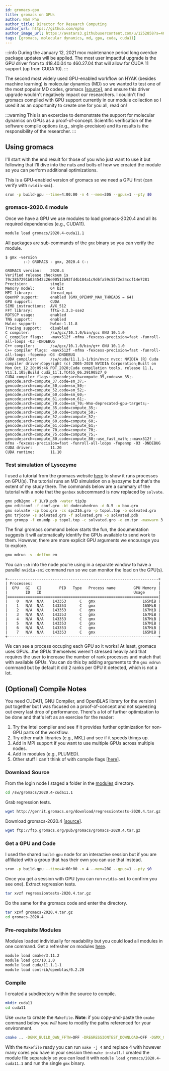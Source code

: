 ```yaml
---
id: gromacs-gpu
title: gromacs on GPUs
author: Nam Pho
author_title: Director for Research Computing
author_url: https://github.com/npho
author_image_url: https://avatars3.githubusercontent.com/u/1252858?s=400&v=4
tags: [gromacs, molecular dynamics, md, gpu, cuda, cuda11]
---
```


:::info
During the January 12, 2021 mox maintenance period long overdue package updates will be applied. The most user impactful upgrade is the GPU driver from to 418.40.04 to 460.27.04 that will allow for CUDA 11 support (up from CUDA 10).
:::

The second most widely used GPU-enabled workflow on HYAK (besides machine learning) is molecular dynamics (MD) so we wanted to test one of the most popular MD codes, gromacs [[source](http://www.gromacs.org/About_Gromacs)], and ensure this driver upgrade wouldn't negatively impact our researchers. I couldn't find gromacs compiled with GPU support currently in our module collection so I used it as an opportunity to create one for you all, read on!

:::warning
This is an excercise to demonstrate the support for molecular dynamics on GPUs as a proof-of-concept. Scientific verification of the software compile options (e.g., single-precision) and its results is the responsibility of the researcher.
:::

## Using gromacs

I'll start with the end result for those of you who just want to use it but following that I'll dive into the nuts and bolts of how we created the module so you can perform additional optimizations.

This is a GPU-enabled version of gromacs so we need a GPU first (can verify with `nvidia-smi`).

```bash
srun -p build-gpu --time=4:00:00 -n 4 --mem=20G --gpus=1 --pty $0
```

### gromacs-2020.4 module

Once we have a GPU we use modules to load gromacs-2020.4 and all its required dependencies (e.g., CUDA11).

```bash
module load gromacs/2020.4-cuda11.1
```

All packages are sub-commands of the `gmx` binary so you can verify the module.

```shell-session terminal=true
$ gmx -version
        :-) GROMACS - gmx, 2020.4 (-:

GROMACS version:    2020.4  
Verified release checksum is 79c2857291b034542c26e90512b92fd4b184a1c9d6fa59c55f2e24ccf14e7281
Precision:          single  
Memory model:       64 bit  
MPI library:        thread_mpi
OpenMP support:     enabled (GMX_OPENMP_MAX_THREADS = 64)
GPU support:        CUDA
SIMD instructions:  AVX_512 
FFT library:        fftw-3.3.3-sse2
RDTSCP usage:       enabled 
TNG support:        enabled 
Hwloc support:      hwloc-1.11.8
Tracing support:    disabled
C compiler:         /sw/gcc/10.1.0/bin/gcc GNU 10.1.0
C compiler flags:   -mavx512f -mfma -fexcess-precision=fast -funroll-all-loops -O3 -DNDEBUG
C++ compiler:       /sw/gcc/10.1.0/bin/g++ GNU 10.1.0
C++ compiler flags: -mavx512f -mfma -fexcess-precision=fast -funroll-all-loops -fopenmp -O3 -DNDEBUG
CUDA compiler:      /sw/cuda/11.1.1-1/bin/nvcc nvcc: NVIDIA (R) Cuda compiler driver;Copyright (c) 2005-2020 NVIDIA Corporation;Built on Mon_Oct_12_20:09:46_PDT_2020;Cuda compilation tools, release 11.1, V11.1.105;Build cuda_11.1.TC455_06.29190527_0
CUDA compiler flags:-gencode;arch=compute_35,code=sm_35;-gencode;arch=compute_37,code=sm_37;-gencode;arch=compute_50,code=sm_50;-gencode;arch=compute_52,code=sm_52;-gencode;arch=compute_60,code=sm_60;-gencode;arch=compute_61,code=sm_61;-gencode;arch=compute_70,code=sm_70;-Wno-deprecated-gpu-targets;-gencode;arch=compute_35,code=compute_35;-gencode;arch=compute_50,code=compute_50;-gencode;arch=compute_52,code=compute_52;-gencode;arch=compute_60,code=compute_60;-gencode;arch=compute_61,code=compute_61;-gencode;arch=compute_70,code=compute_70;-gencode;arch=compute_75,code=compute_75;-gencode;arch=compute_80,code=compute_80;-use_fast_math;;-mavx512f -mfma -fexcess-precision=fast -funroll-all-loops -fopenmp -O3 -DNDEBUG
CUDA driver:        11.20   
CUDA runtime:       11.10   
```

### Test simulation of Lysozyme

I used a tutorial from the gromacs website [here](http://www.gromacs.org/@api/deki/files/198/=gmx-tutorial.pdf) to show it runs processes on GPU(s). The tutorial runs an MD simulation on a lysozyme but that's the extent of my study there. The commands below are a summary of the tutorial with a note that the `genbox` subcommand is now replaced by `solvate`.

```bash
gmx pdb2gmx -f 1LYD.pdb -water tip3p
gmx editconf -f conf.gro -bt dodecahedron -d 0.5 -o box.gro
gmx solvate -cp box.gro -cs spc216.gro -p topol.top -o solvated.gro
gmx trjconv -s solvated.gro -f solvated.gro -o solvated.pdb
gmx grompp -f em.mdp -p topol.top -c solvated.gro -o em.tpr -maxwarn 3
```

The final gromacs command below starts the fun, the documentation suggests it will automatically identify the GPUs available to send work to them. However, there are more explicit GPU arguments we encourage you to explore.

```bash
gmx mdrun -v -deffnm em
```

You can `ssh` into the node you're using in a separate window to have a parallel `nvidia-smi` command run so we can monitor the load on the GPU(s).

```shell-session terminal=true
+-------------------------------------------------------------------+
| Processes:                                                        |
|  GPU   GI   CI        PID   Type   Process name        GPU Memory |
|        ID   ID                                         Usage      |
|===================================================================|
|    0   N/A  N/A    143353      C   gmx                     165MiB |
|    1   N/A  N/A    143353      C   gmx                     165MiB |
|    2   N/A  N/A    143353      C   gmx                     167MiB |
|    3   N/A  N/A    143353      C   gmx                     167MiB |
|    4   N/A  N/A    143353      C   gmx                     167MiB |
|    5   N/A  N/A    143353      C   gmx                     167MiB |
|    6   N/A  N/A    143353      C   gmx                     167MiB |
|    7   N/A  N/A    143353      C   gmx                     165MiB |
+-------------------------------------------------------------------+
```

We can see a process occuping each GPU so it works! At least, gromacs uses GPUs...the GPUs themselves weren't stressed heavily and that requires the user to increase the number of rank processes and match that with available GPUs. You can do this by adding arguments to the `gmx mdrun` command but by default it did 2 ranks per GPU it detected, which is not a lot.

## (Optional) Compile Notes

You need CUDA11, GNU Compiler, and OpenBLAS library for the version I put together but I was focused on a proof-of-concept and not squeezing out every last drop of performance. There's a lot of further optimization to be done and that's left as an exercise for the reader:

1. Try the Intel compiler and see if it provides further optimization for non-GPU parts of the workflow.
2. Try other math libraries (e.g., MKL) and see if it speeds things up.
3. Add in MPI support if you want to use multiple GPUs across multiple nodes.
4. Add in modules (e.g., PLUMED).
5. Other stuff I can't think of with compile flags [[here](https://manual.gromacs.org/documentation/2020/install-guide/index.html)].

### Download Source

From the login node I staged a folder in the [modules](/docs/tools/modules) directory.

```bash
cd /sw/gromacs/2020.4-cuda11.1
```

Grab regression tests.

```bash
wget http://gerrit.gromacs.org/download/regressiontests-2020.4.tar.gz
```

Download gromacs-2020.4 [[source](https://manual.gromacs.org/documentation/2020.4/download.html)].

```bash
wget ftp://ftp.gromacs.org/pub/gromacs/gromacs-2020.4.tar.gz
```

### Get a GPU and Code

I used the shared `build-gpu` node for an interactive session but if you are affiliated with a group that has their own you can use that instead.

```bash
srun -p build-gpu --time=4:00:00 -n 4 --mem=20G --gpus=1 --pty $0
```

Once you get a session with GPU (you can run `nvidia-smi` to confirm you see one). Extract regression tests.

```bash
tar xvzf regressiontests-2020.4.tar.gz
```

Do the same for the gromacs code and enter the directory.

```bash
tar xzvf gromacs-2020.4.tar.gz
cd gromacs-2020.4
```

### Pre-requisite Modules

Modules loaded individually for readability but you could load all modules in one command. Get a refresher on modules [here](/docs/tools/modules).

```bash
module load cmake/3.11.2
module load gcc/10.1.0
module load cuda/11.1.1-1
module load contrib/openblas/0.2.20
```

### Compile

I created a subdirectory within the source to compile.

```bash
mkdir cuda11
cd cuda11
```

Use `cmake` to create the `Makefile`. **Note**: if you copy-and-paste the `cmake` command below you *will* have to modify the paths referenced for your environment.

```bash
cmake .. -DGMX_BUILD_OWN_FFTW=OFF -DREGRESSIONTEST_DOWNLOAD=OFF -DGMX_GPU=ON -DGMX_MPI=OFF -DCMAKE_INSTALL_PREFIX=/sw/gromacs/2020.4-cuda11.1 -DREGRESSIONTEST_PATH=/sw/gromacs/2020.4-cuda11.1/regressiontests-2020.4 -DCUDA_TOOLKIT_ROOT_DIR=/sw/cuda/11.1.1-1
```

With the `Makefile` ready you can run `make -j 4` and replace 4 with however many cores you have in your session then `make install`. I created the module file separately so you can load it with `module load gromacs/2020.4-cuda11.1` and run the single `gmx` binary.
